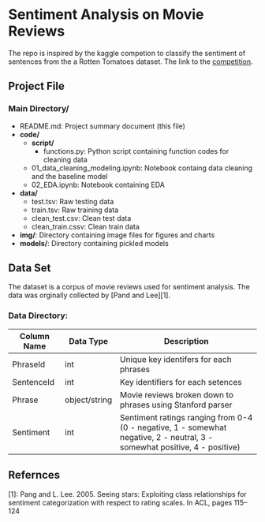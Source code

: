 # Sentiment Analysis on Movie Reviews

The repo is inspired by the kaggle competion to classify the sentiment of sentences from the a Rotten Tomatoes dataset. The link to the [competition](https://www.kaggle.com/c/sentiment-analysis-on-movie-reviews). 

## Project File
### Main Directory/
- README.md: Project summary document (this file)
- **code/**
    - **script/**
        - functions.py: Python script containing function codes for cleaning data
    - 01_data_cleaning_modeling.ipynb: Notebook containg data cleaning and the baseline model
    - 02_EDA.ipynb: Notebook containing EDA
- **data/**
    - test.tsv: Raw testing data
    - train.tsv: Raw training data
    - clean_test.csv: Clean test data
    - clean_train.cssv: Clean train data
- **img/**: Directory containing image files for figures and charts
- **models/**: Directory containing pickled models 

## Data Set

The dataset is a corpus of movie reviews used for sentiment analysis. The data was orginally collected by [Pand and Lee][1].

### Data Directory: 
|Column Name|Data Type|Description|
|-----------|---------|-----------|
|PhraseId |int|Unique key identifers for each phrases|
|SentenceId|int| Key identifiers for each setences|
|Phrase|object/string|Movie reviews broken down to phrases using Stanford parser|
|Sentiment|int|Sentiment ratings ranging from 0-4 (0 - negative, 1 - somewhat negative, 2 - neutral, 3 - somewhat positive, 4 - positive)|

## Refernces

[1]: Pang and L. Lee. 2005. Seeing stars: Exploiting class relationships for sentiment categorization with respect to rating scales. In ACL, pages 115–124



